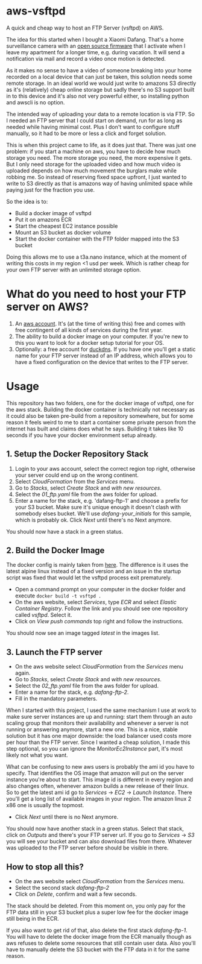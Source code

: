 # aws-vsftpd
A quick and cheap way to host an FTP Server (vsftpd) on AWS.

The idea for this started when I bought a Xiaomi Dafang. That's a home surveillance camera with an [open source firmware](https://github.com/EliasKotlyar/Xiaomi-Dafang-Hacks) that I activate when I leave my apartment for a longer time, e.g. during vacation. It will send a notification via mail and record a video once motion is detected. 

As it makes no sense to have a video of someone breaking into your home recorded on a local device that can just be taken, this solution needs some remote storage. In an ideal world we would just write to amazons S3 directly as it's (relatively) cheap online storage but sadly there's no S3 support built in to this device and it's also not very powerful either, so installing python and awscli is no option.

The intended way of uploading your data to a remote location is via FTP. So I needed an FTP server that I could start on demand, run for as long as needed while having minimal cost. Plus I don't want to configure stuff manually, so it had to be more or less a click and forget solution.

This is when this project came to life, as it does just that. There was just one problem: if you start a machine on aws, you have to decide how much storage you need. The more storage you need, the more expensive it gets. But I only need storage for the uploaded video and how much video is uploaded depends on how much movement the burglars make while robbing me. So instead of reserving fixed space upfront, I just wanted to write to S3 directly as that is amazons way of having unlimited space while paying just for the fraction you use.

So the idea is to:

* Build a docker image of vsftpd
* Put it on amazons ECR
* Start the cheapest EC2 instance possible
* Mount an S3 bucket as docker volume
* Start the docker container with the FTP folder mapped into the S3 bucket

Doing this allows me to use a t3a.nano instance, which at the moment of writing this costs in my region <1 usd per week. Which is rather cheap for your own FTP server with an unlimited storage option.

# What do you need to host your FTP server on AWS?

1. An [aws account](https://aws.amazon.com). It's (at the time of writing this) free and comes with free contingent of all kinds of services during the first year.
2. The ability to build a docker image on your computer. If you're new to this you want to look for a docker setup tutorial for your OS.
3. Optionally: a free account for [duckdns](https://duckdns.org). If you have one you'll get a static name for your FTP server instead of an IP address, which allows you to have a fixed configuration on the device that writes to the FTP server.

# Usage
This repository has two folders, one for the docker image of vsftpd, one for the aws stack. Building the docker container is technically not necessary as it could also be taken pre-build from a repository somewhere, but for some reason it feels weird to me to start a container some private person from the internet has built and claims does what he says. Building it takes like 10 seconds if you have your docker environment setup already.

## 1. Setup the Docker Repository Stack
1. Login to your aws account, select the correct region top right, otherwise your server could end up on the wrong continent.
2. Select *CloudFormation* from the *Services* menu.
3. Go to *Stacks*, select *Create Stack* and *with new resources*.
4. Select the *01_ftp.yaml* file from the aws folder for upload.
5. Enter a name for the stack, e.g. 'dafang-ftp-1' and choose a prefix for your S3 bucket. Make sure it's unique enough it doesn't clash with somebody elses bucket. We'll use *dafang-your_initials* for this sample, which is probably ok. Click *Next* until there's no Next anymore.

You should now have a stack in a green status. 

## 2. Build the Docker Image

The docker config is mainly taken from [here](https://github.com/delfer/docker-alpine-ftp-server). The difference is it uses the latest alpine linux instead of a fixed version and an issue in the startup script was fixed that would let the vsftpd process exit prematurely.

* Open a command prompt on your computer in the docker folder and execute ```docker build -t vsftpd .```
* On the aws website, select *Services*, type *ECR* and select *Elastic Container Registry*. Follow the link and you should see one repository called *vsftpd*. Select it.
* Click on *View push commands* top right and follow the instructions.

You should now see an image tagged *latest* in the images list.

## 3. Launch the FTP server
* On the aws website select *CloudFormation* from the *Services* menu again.
* Go to *Stacks*, select *Create Stack* and *with new resources*.
* Select the *02_ftp.yaml* file from the aws folder for upload.
* Enter a name for the stack, e.g. *dafang-ftp-2*.
* Fill in the mandatory parameters. 

When I started with this project, I used the same mechanism I use at work to make sure server instances are up and running: start them through an auto scaling group that monitors their availability and whenever a server is not running or answering anymore, start a new one. This is a nice, stable solution but it has one major downside: the load balancer used costs more per hour than the FTP server. Since I wanted a cheap solution, I made this step optional, so you can ignore the *MonitorEc2Instance* part, it's most likely not what you want.

What can be confusing to new aws users is probably the ami id you have to specify. That identifies the OS image that amazon will put on the server instance you're about to start. This image id is different in every region and also changes often, whenever amazon builds a new release of their linux. So to get the latest ami id go to *Services* -> *EC2* -> *Launch Instance*. There you'll get a long list of available images in your region. The amazon linux 2 x86 one is usually the topmost. 

* Click *Next* until there is no Next anymore.

You should now have another stack in a green status. Select that stack, click on *Outputs* and there's your FTP server url. If you go to *Services* -> *S3* you will see your bucket and can also download files from there. Whatever was uploaded to the FTP server before should be visible in there.

## How to stop all this?
* On the aws website select *CloudFormation* from the *Services* menu.
* Select the second stack *dafang-ftp-2*
* Click on *Delete*, confirm and wait a few seconds.

The stack should be deleted. From this moment on, you only pay for the FTP data still in your S3 bucket plus a super low fee for the docker image still being in the ECR. 

If you also want to get rid of that, also delete the first stack *dafang-ftp-1*. You will have to delete the docker image from the ECR manually though as aws refuses to delete some resources that still contain user data. Also you'll have to manually delete the S3 bucket with the FTP data in it for the same reason.